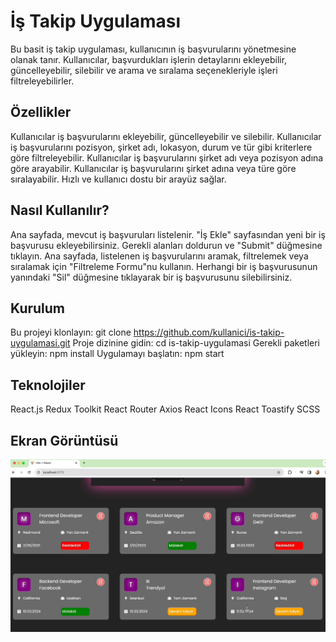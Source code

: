 <h1>İş Takip Uygulaması</h1>

Bu basit iş takip uygulaması, kullanıcının iş başvurularını yönetmesine olanak tanır. Kullanıcılar, başvurdukları işlerin detaylarını ekleyebilir, güncelleyebilir, silebilir ve arama ve sıralama seçenekleriyle işleri filtreleyebilirler.

<h2>Özellikler</h2>

Kullanıcılar iş başvurularını ekleyebilir, güncelleyebilir ve silebilir.
Kullanıcılar iş başvurularını pozisyon, şirket adı, lokasyon, durum ve tür gibi kriterlere göre filtreleyebilir.
Kullanıcılar iş başvurularını şirket adı veya pozisyon adına göre arayabilir.
Kullanıcılar iş başvurularını şirket adına veya türe göre sıralayabilir.
Hızlı ve kullanıcı dostu bir arayüz sağlar.

<h2>Nasıl Kullanılır?</h2>

Ana sayfada, mevcut iş başvuruları listelenir.
"İş Ekle" sayfasından yeni bir iş başvurusu ekleyebilirsiniz. Gerekli alanları doldurun ve "Submit" düğmesine tıklayın.
Ana sayfada, listelenen iş başvurularını aramak, filtrelemek veya sıralamak için "Filtreleme Formu"nu kullanın.
Herhangi bir iş başvurusunun yanındaki "Sil" düğmesine tıklayarak bir iş başvurusunu silebilirsiniz.

<h2>Kurulum</h2>

Bu projeyi klonlayın: git clone https://github.com/kullanici/is-takip-uygulamasi.git
Proje dizinine gidin: cd is-takip-uygulamasi
Gerekli paketleri yükleyin: npm install
Uygulamayı başlatın: npm start

<h2>Teknolojiler</h2>

React.js
Redux Toolkit
React Router
Axios
React Icons
React Toastify
SCSS

<h2>Ekran Görüntüsü</h2>

![](istakip.gif)
